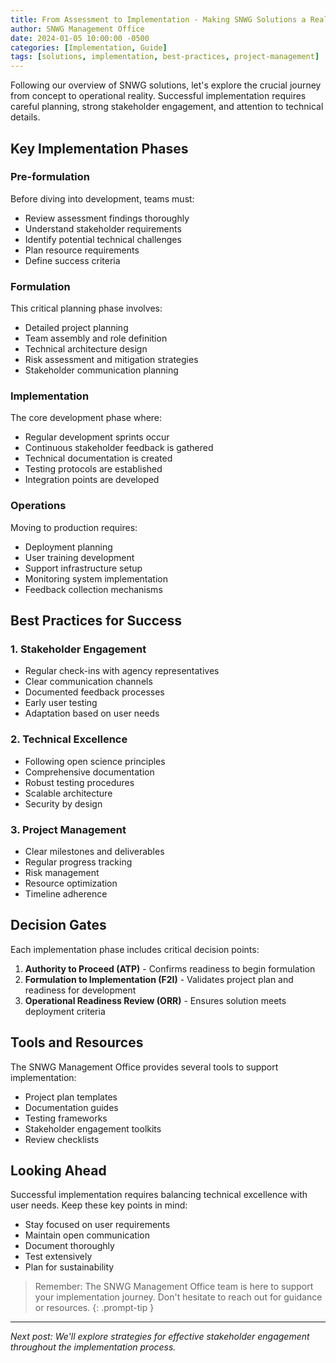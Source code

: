 ```yaml
---
title: From Assessment to Implementation - Making SNWG Solutions a Reality
author: SNWG Management Office
date: 2024-01-05 10:00:00 -0500
categories: [Implementation, Guide]
tags: [solutions, implementation, best-practices, project-management]
---
```


Following our overview of SNWG solutions, let's explore the crucial journey from concept to operational reality. Successful implementation requires careful planning, strong stakeholder engagement, and attention to technical details.

## Key Implementation Phases

### Pre-formulation
Before diving into development, teams must:
- Review assessment findings thoroughly
- Understand stakeholder requirements
- Identify potential technical challenges
- Plan resource requirements
- Define success criteria

### Formulation
This critical planning phase involves:
- Detailed project planning
- Team assembly and role definition
- Technical architecture design
- Risk assessment and mitigation strategies
- Stakeholder communication planning

### Implementation
The core development phase where:
- Regular development sprints occur
- Continuous stakeholder feedback is gathered
- Technical documentation is created
- Testing protocols are established
- Integration points are developed

### Operations
Moving to production requires:
- Deployment planning
- User training development
- Support infrastructure setup
- Monitoring system implementation
- Feedback collection mechanisms

## Best Practices for Success

### 1. Stakeholder Engagement
- Regular check-ins with agency representatives
- Clear communication channels
- Documented feedback processes
- Early user testing
- Adaptation based on user needs

### 2. Technical Excellence
- Following open science principles
- Comprehensive documentation
- Robust testing procedures
- Scalable architecture
- Security by design

### 3. Project Management
- Clear milestones and deliverables
- Regular progress tracking
- Risk management
- Resource optimization
- Timeline adherence

## Decision Gates

Each implementation phase includes critical decision points:
1. **Authority to Proceed (ATP)** - Confirms readiness to begin formulation
2. **Formulation to Implementation (F2I)** - Validates project plan and readiness for development
3. **Operational Readiness Review (ORR)** - Ensures solution meets deployment criteria

## Tools and Resources

The SNWG Management Office provides several tools to support implementation:
- Project plan templates
- Documentation guides
- Testing frameworks
- Stakeholder engagement toolkits
- Review checklists

## Looking Ahead

Successful implementation requires balancing technical excellence with user needs. Keep these key points in mind:
- Stay focused on user requirements
- Maintain open communication
- Document thoroughly
- Test extensively
- Plan for sustainability

> Remember: The SNWG Management Office team is here to support your implementation journey. Don't hesitate to reach out for guidance or resources.
{: .prompt-tip }

---

*Next post: We'll explore strategies for effective stakeholder engagement throughout the implementation process.*